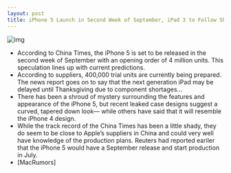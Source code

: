 ```yaml
---
layout: post
title: iPhone 5 Launch in Second Week of September, iPad 3 to Follow Shortly After
---
```

![img](http://media.idownloadblog.com/wp-content/uploads/2011/07/iphone-5-september.jpg)
* According to China Times, the iPhone 5 is set to be released in the second week of September with an opening order of 4 million units. This speculation lines up with current predictions.
* According to suppliers, 400,000 trial units are currently being prepared. The news report goes on to say that the next generation iPad may be delayed until Thanksgiving due to component shortages…
* There has been a shroud of mystery surrounding the features and appearance of the iPhone 5, but recent leaked case designs suggest a curved, tapered down look— while others have said that it will resemble the iPhone 4 design.
* While the track record of the China Times has been a little shady, they do seem to be close to Apple’s suppliers in China and could very well have knowledge of the production plans. Reuters had reported eariler that the iPhone 5 would have a September release and start production in July.
* [MacRumors]

